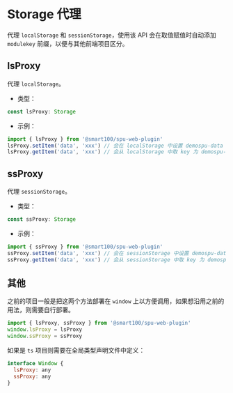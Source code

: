 # Storage 代理

代理 `localStorage` 和 `sessionStorage`，使用该 API 会在取值赋值时自动添加 `modulekey` 前缀，以便与其他前端项目区分。

## lsProxy

代理 `localStorage`。

- 类型：

```js
const lsProxy: Storage
```

- 示例：

```js
import { lsProxy } from '@smart100/spu-web-plugin'
lsProxy.setItem('data', 'xxx') // 会在 localStorage 中设置 demospu-data = 'xxx'
lsProxy.getItem('data', 'xxx') // 会从 localStorage 中取 key 为 demospu-data 的值
```

## ssProxy

代理 `sessionStorage`。

- 类型：

```js
const ssProxy: Storage
```

- 示例：

```js
import { ssProxy } from '@smart100/spu-web-plugin'
ssProxy.setItem('data', 'xxx') // 会在 sessionStorage 中设置 demospu-data = 'xxx'
ssProxy.getItem('data', 'xxx') // 会从 sessionStorage 中取 key 为 demospu-data 的值
```

## 其他

之前的项目一般是把这两个方法部署在 `window` 上以方便调用，如果想沿用之前的用法，则需要自行部署。

```js
import { lsProxy, ssProxy } from '@smart100/spu-web-plugin'
window.lsProxy = lsProxy
window.ssProxy = ssProxy
```

如果是 `ts` 项目则需要在全局类型声明文件中定义：

```js
interface Window {
  lsProxy: any
  ssProxy: any
}
```
